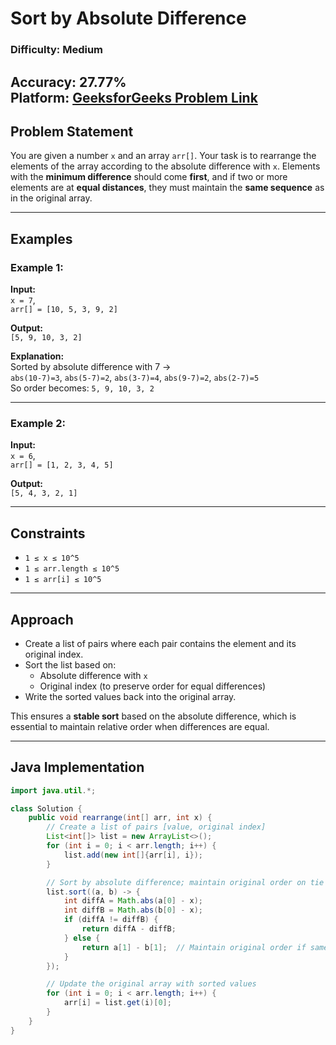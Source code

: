 # Sort by Absolute Difference

### Difficulty: Medium  
**Accuracy:** 27.77%  
**Platform:** [GeeksforGeeks Problem Link](https://www.geeksforgeeks.org/problems/sort-by-absolute-difference-1587115621/1)
---

## Problem Statement

You are given a number `x` and an array `arr[]`. Your task is to rearrange the elements of the array according to the absolute difference with `x`. Elements with the **minimum difference** should come **first**, and if two or more elements are at **equal distances**, they must maintain the **same sequence** as in the original array.

---

## Examples

### Example 1:
**Input:**  
`x = 7`,  
`arr[] = [10, 5, 3, 9, 2]`  

**Output:**  
`[5, 9, 10, 3, 2]`  

**Explanation:**  
Sorted by absolute difference with 7 →  
`abs(10-7)=3`, `abs(5-7)=2`, `abs(3-7)=4`, `abs(9-7)=2`, `abs(2-7)=5`  
So order becomes: `5, 9, 10, 3, 2`

---

### Example 2:
**Input:**  
`x = 6`,  
`arr[] = [1, 2, 3, 4, 5]`  

**Output:**  
`[5, 4, 3, 2, 1]`  

---

## Constraints

- `1 ≤ x ≤ 10^5`  
- `1 ≤ arr.length ≤ 10^5`  
- `1 ≤ arr[i] ≤ 10^5`

---

## Approach

- Create a list of pairs where each pair contains the element and its original index.
- Sort the list based on:
  - Absolute difference with `x`
  - Original index (to preserve order for equal differences)
- Write the sorted values back into the original array.

This ensures a **stable sort** based on the absolute difference, which is essential to maintain relative order when differences are equal.

---

## Java Implementation

```java
import java.util.*;

class Solution {
    public void rearrange(int[] arr, int x) {
        // Create a list of pairs [value, original index]
        List<int[]> list = new ArrayList<>();
        for (int i = 0; i < arr.length; i++) {
            list.add(new int[]{arr[i], i});
        }

        // Sort by absolute difference; maintain original order on tie
        list.sort((a, b) -> {
            int diffA = Math.abs(a[0] - x);
            int diffB = Math.abs(b[0] - x);
            if (diffA != diffB) {
                return diffA - diffB;
            } else {
                return a[1] - b[1];  // Maintain original order if same difference
            }
        });

        // Update the original array with sorted values
        for (int i = 0; i < arr.length; i++) {
            arr[i] = list.get(i)[0];
        }
    }
}
